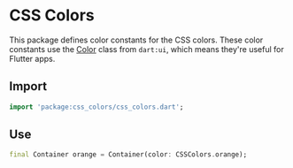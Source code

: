 CSS Colors
==========

This package defines color constants for the CSS colors. These color constants
use the [Color](https://api.flutter.dev/flutter/dart-ui/Color-class.html) class
from `dart:ui`, which means they're useful for Flutter apps.

Import
------

<?code-excerpt "example/lib/readme_excerpts.dart (Import)"?>
```dart
import 'package:css_colors/css_colors.dart';
```

Use
---

<?code-excerpt "example/lib/readme_excerpts.dart (Usage)"?>
```dart
final Container orange = Container(color: CSSColors.orange);
```

